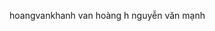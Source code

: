hoangvankhanh
van hoàng h
nguyễn văn mạnh
<jmg src ="https://www.bing.com/images/search?view=detailV2&ccid=LJtnlqUE&id=7D133EA357CA7A0CC5B9EA2BC3C24A4CD43993A0&thid=OIP.LJtnlqUEd85HQSHx1vLf3gHaDs&mediaurl=https%3a%2f%2fwww.businessinsider.in%2fphoto%2f81878541%2f5-reasons-why-your-dog-is-constantly-scratching-themself.jpg%3fimgsize%3d180883&cdnurl=https%3a%2f%2fth.bing.com%2fth%2fid%2fR.2c9b6796a50477ce474121f1d6f2dfde%3frik%3doJM51ExKwsMr6g%26pid%3dImgRaw%26r%3d0&exph=1060&expw=2121&q=dog&simid=608031205943812006&FORM=IRPRST&ck=9F9232EDCF986DEB0036584796D89E4F&selectedIndex=0&idpp=overlayview&ajaxhist=0&ajaxserp=0">
